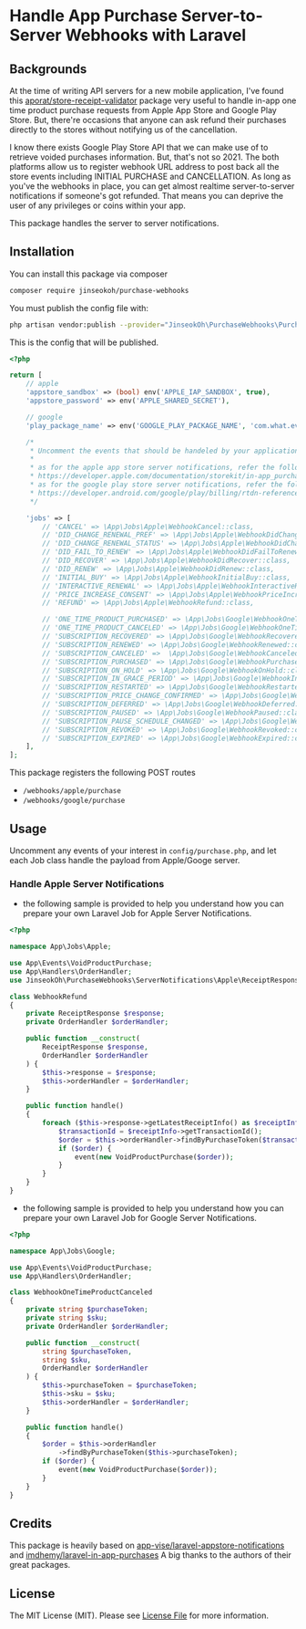 # Handle App Purchase Server-to-Server Webhooks with Laravel

## Backgrounds

At the time of writing API servers for a new mobile application, I've found this [aporat/store-receipt-validator](https://github.com/aporat/store-receipt-validator) package very useful to handle in-app one time product purchase requests from Apple App Store and Google Play Store. But, there're occasions that anyone can ask refund their purchases directly to the stores without notifying us of the cancellation.

I know there exists Google Play Store API that we can make use of to retrieve voided purchases information. But, that's not so 2021. The both platforms allow us to register webhook URL address to post back all the store events including INITIAL PURCHASE and CANCELLATION. As long as you've the webhooks in place, you can get almost realtime server-to-server notifications if someone's got refunded. That means you can deprive the user of any privileges or coins within your app.

This package handles the server to server notifications.

## Installation

You can install this package via composer

```bash
composer require jinseokoh/purchase-webhooks 
 ```

You must publish the config file with:

```bash
php artisan vendor:publish --provider="JinseokOh\PurchaseWebhooks\PurchaseWebhooksServiceProvider" --tag="config" 
 ```

This is the config that will be published.

```php
<?php

return [
    // apple
    'appstore_sandbox' => (bool) env('APPLE_IAP_SANDBOX', true),
    'appstore_password' => env('APPLE_SHARED_SECRET'),

    // google
    'play_package_name' => env('GOOGLE_PLAY_PACKAGE_NAME', 'com.what.ever'),

    /*
     * Uncomment the events that should be handeled by your application.
     *
     * as for the apple app store server notifications, refer the following docs
     * https://developer.apple.com/documentation/storekit/in-app_purchase/enabling_server-to-server_notifications
     * as for the google play store server notifications, refer the following docs
     * https://developer.android.com/google/play/billing/rtdn-reference
     */

    'jobs' => [
        // 'CANCEL' => \App\Jobs\Apple\WebhookCancel::class,
        // 'DID_CHANGE_RENEWAL_PREF' => \App\Jobs\Apple\WebhookDidChangeRenewalPref::class,
        // 'DID_CHANGE_RENEWAL_STATUS' => \App\Jobs\Apple\WebhookDidChangeRenewalStatus::class,
        // 'DID_FAIL_TO_RENEW' => \App\Jobs\Apple\WebhookDidFailToRenew::class,
        // 'DID_RECOVER' => \App\Jobs\Apple\WebhookDidRecover::class,
        // 'DID_RENEW' => \App\Jobs\Apple\WebhookDidRenew::class,
        // 'INITIAL_BUY' => \App\Jobs\Apple\WebhookInitialBuy::class,
        // 'INTERACTIVE_RENEWAL' => \App\Jobs\Apple\WebhookInteractiveRenewal::class,
        // 'PRICE_INCREASE_CONSENT' => \App\Jobs\Apple\WebhookPriceIncreaseConsent::class,
        // 'REFUND' => \App\Jobs\Apple\WebhookRefund::class,

        // 'ONE_TIME_PRODUCT_PURCHASED' => \App\Jobs\Google\WebhookOneTimeProductPurchased::class,
        // 'ONE_TIME_PRODUCT_CANCELED' => \App\Jobs\Google\WebhookOneTimeProductCanceled::class,
        // 'SUBSCRIPTION_RECOVERED' => \App\Jobs\Google\WebhookRecovered::class,
        // 'SUBSCRIPTION_RENEWED' => \App\Jobs\Google\WebhookRenewed::class,
        // 'SUBSCRIPTION_CANCELED' =>  \App\Jobs\Google\WebhookCanceled::class,
        // 'SUBSCRIPTION_PURCHASED' => \App\Jobs\Google\WebhookPurchased::class,
        // 'SUBSCRIPTION_ON_HOLD' => \App\Jobs\Google\WebhookOnHold::class,
        // 'SUBSCRIPTION_IN_GRACE_PERIOD' => \App\Jobs\Google\WebhookInGracePeriod::class,
        // 'SUBSCRIPTION_RESTARTED' => \App\Jobs\Google\WebhookRestarted::class,
        // 'SUBSCRIPTION_PRICE_CHANGE_CONFIRMED' => \App\Jobs\Google\WebhookPriceChangeConfirmed::class,
        // 'SUBSCRIPTION_DEFERRED' => \App\Jobs\Google\WebhookDeferred::class,
        // 'SUBSCRIPTION_PAUSED' => \App\Jobs\Google\WebhookPaused::class,
        // 'SUBSCRIPTION_PAUSE_SCHEDULE_CHANGED' => \App\Jobs\Google\WebhookPauseScheduleChanged::class,
        // 'SUBSCRIPTION_REVOKED' => \App\Jobs\Google\WebhookRevoked::class,
        // 'SUBSCRIPTION_EXPIRED' => \App\Jobs\Google\WebhookExpired::class
    ],
];
```

This package registers the following POST routes

- `/webhooks/apple/purchase`
- `/webhooks/google/purchase`

## Usage

Uncomment any events of your interest in `config/purchase.php`, and let each Job class handle the payload from Apple/Googe server.

### Handle Apple Server Notifications

- the following sample is provided to help you understand how you can prepare your own Laravel Job for Apple Server Notifications.

```php
<?php

namespace App\Jobs\Apple;

use App\Events\VoidProductPurchase;
use App\Handlers\OrderHandler;
use JinseokOh\PurchaseWebhooks\ServerNotifications\Apple\ReceiptResponse;

class WebhookRefund
{
    private ReceiptResponse $response;
    private OrderHandler $orderHandler;

    public function __construct(
        ReceiptResponse $response,
        OrderHandler $orderHandler
    ) {
        $this->response = $response;
        $this->orderHandler = $orderHandler;
    }

    public function handle()
    {
        foreach ($this->response->getLatestReceiptInfo() as $receiptInfo) {
            $transactionId = $receiptInfo->getTransactionId();
            $order = $this->orderHandler->findByPurchaseToken($transactionId);
            if ($order) {
                event(new VoidProductPurchase($order));
            }
        }
    }
}
```

- the following sample is provided to help you understand how you can prepare your own Laravel Job for Google Server Notifications.

```php
<?php

namespace App\Jobs\Google;

use App\Events\VoidProductPurchase;
use App\Handlers\OrderHandler;

class WebhookOneTimeProductCanceled
{
    private string $purchaseToken;
    private string $sku;
    private OrderHandler $orderHandler;

    public function __construct(
        string $purchaseToken,
        string $sku,
        OrderHandler $orderHandler
    ) {
        $this->purchaseToken = $purchaseToken;
        $this->sku = $sku;
        $this->orderHandler = $orderHandler;
    }

    public function handle()
    {
        $order = $this->orderHandler
            ->findByPurchaseToken($this->purchaseToken);
        if ($order) {
            event(new VoidProductPurchase($order));
        }
    }
}
```

## Credits

This package is heavily based on [app-vise/laravel-appstore-notifications](https://github.com/app-vise/laravel-appstore-notifications) and [imdhemy/laravel-in-app-purchases](https://github.com/imdhemy/laravel-in-app-purchases) A big thanks to the authors of their great packages.

## License

The MIT License (MIT). Please see [License File](LICENSE.md) for more information.
